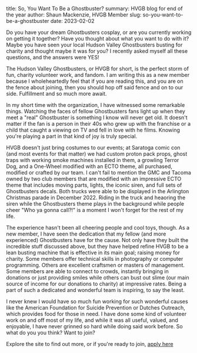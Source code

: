 title: So, You Want To Be a Ghostbuster?
summary: HVGB blog for end of the year
author: Shaun Mackenzie, HVGB Member
slug: so-you-want-to-be-a-ghostbuster
date: 2023-02-02

Do you have your dream Ghostbusters cosplay, or are you currently working on getting it together? Have you thought about what you want to do with it? Maybe you have seen your local Hudson Valley Ghostbusters busting for charity and thought maybe it was for you? I recently asked myself all these questions, and the answers were YES!

The Hudson Valley Ghostbusters, or HVGB for short, is the perfect storm of fun, charity volunteer work, and fandom. I am writing this as a new member because I wholeheartedly feel that if you are reading this, and you are on the fence about joining, then you should hop off said fence and on to our side. Fulfillment and so much more await.

In my short time with the organization, I have witnessed some remarkable things. Watching the faces of fellow Ghostbusters fans light up when they meet a "real" Ghostbuster is something I know will never get old. It doesn't matter if the fan is a person in their 40s who grew up with the franchise or a child that caught a viewing on TV and fell in love with he films. Knowing you're playing a part in that kind of joy is truly special.

HVGB doesn't just bring costumes to our events; at Saratoga comic con (and most events for that matter) we had custom proton pack props, ghost traps with working smoke machines installed in them, a growling Terror Dog, and a One-Wheel modified with an ECTO theme, all purchased, modified or crafted by our team. I can't fail to mention the GMC and Tacoma owned by two club members that are modified with an impressive ECTO theme that includes moving parts, lights, the iconic siren, and full sets of Ghostbusters decals. Both trucks were able to be displayed in the Arlington Christmas parade in December 2022. Riding in the truck and heaoring the siren while the Ghostbusters theme plays in the background while people cheer "Who ya gonna call?!" is a moment I won't forget for the rest of my life.

The experience hasn't been all cheering people and cool toys, though. As a new member, I have seen the dedication that my fellow (and more experienced) Ghostbusters have for the cause. Not only have they built the incredible stuff discussed above, but they have helped refine HVGB to be a lean busting machine that is effective in its main goal; raising money for charity. Some members offer technical skills in photography or computer programming. Others are excellent craftsmen or masters of management. Some members are able to connect to crowds, instantly bringing in donations or just providing smiles while others can bust out slime (our main source of income for our donations to charity) at impressive rates. Being a part of such a dedicated and wonderful team is inspiring, to say the least.

I never knew I would have so much fun working for such wonderful causes like the American Foundation for Suicide Prevention or Dutches Outreach, which provides food for those in need. I have done some kind of volunteer work on and off most of my life, and while it was all useful, valued, and enjoyable, I have never grinned so hard while doing said work before. So what do you you think? Want to join?

Explore the site to find out more, or if you're ready to join, [apply here]({filename}/pages/join.markdown)
